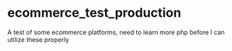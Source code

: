 # ecommerce_test_production
A test of some ecommerce platforms, need to learn more php before I can utilize these properly
